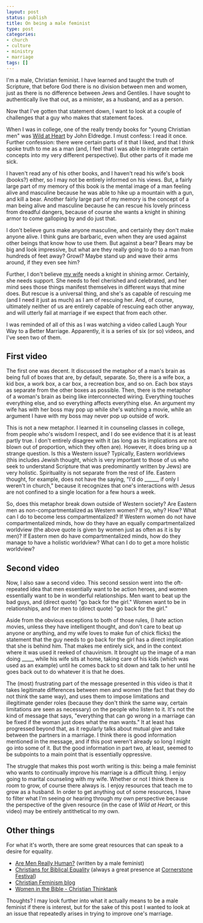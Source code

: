 ```yaml
---
layout: post
status: publish
title: On being a male feminist
type: post
categories:
- church
- culture
- ministry
- marriage
tags: []
---
```

I'm a male, Christian feminist. I have learned and taught the truth of Scripture, that before God there is no division between men and women, just as there is no difference between Jews and Gentiles. I have sought to authentically live that out, as a minister, as a husband, and as a person.

Now that I've gotten that statement down, I want to look at a couple of challenges that a guy who makes that statement faces.

When I was in college, one of the really trendy books for "young Christian men" was <a href="http://www.amazon.com/gp/redirect.html?ie=UTF8&amp;location=http%3A%2F%2Fwww.amazon.com%2FWild-Heart-Discovering-Secret-Mans%2Fdp%2F0785268839%3Fie%3DUTF8%26s%3Dbooks%26qid%3D1211203692%26sr%3D8-1&amp;tag=jonathanstega-20&amp;linkCode=ur2&amp;camp=1789&amp;creative=9325">Wild at Heart</a> by John Eldredge. I must confess: I read it once. Further confession: there were certain parts of it that I liked, and that I think spoke truth to me as a man (and, I feel that I was able to integrate certain concepts into my very different perspective). But other parts of it made me sick.

I haven't read any of his other books, and I haven't read his wife's book (books?) either, so I may not be entirely informed on his views. But, a fairly large part of my memory of this book is the mental image of a man feeling alive and masculine because he was able to hike up a mountain with a gun, and kill a bear. Another fairly large part of my memory is the concept of a man being alive and masculine because he can rescue his lovely princess from dreadful dangers, because of course she wants a knight in shining armor to come galloping by and do just that.

I don't believe guns make anyone masculine, and certainly they don't make anyone alive. I think guns are barbaric, even when they are used against other beings that know how to use them. But against a bear? Bears may be big and look impressive, but what are they really going to do to a man from hundreds of feet away? Growl? Maybe stand up and wave their arms around, if they even see him?

Further, I don't believe <a href="http://kierastegall.com/">my wife</a> needs a knight in shining armor. Certainly, she needs support. She needs to feel cherished and celebrated, and her mind sees those things manifest themselves in different ways that mine does. But rescue is a universal thing, and she's as capable of rescuing me (and I need it just as much) as I am of rescuing her. And, of course, ultimately neither of us are entirely capable of rescuing each other anyway, and will utterly fail at marriage if we expect that from each other.

I was reminded of all of this as I was watching a video called Laugh Your Way to a Better Marriage. Apparently, it is a series of six (or so) videos, and I've seen two of them.
<h2>First video</h2>
The first one was decent. It discussed the metaphor of a man's brain as being full of boxes that are, by default, separate. So, there is a wife box, a kid box, a work box, a car box, a recreation box, and so on. Each box stays as separate from the other boxes as possible. Then, there is the metaphor of a woman's brain as being like interconnected wiring. Everything touches everything else, and so everything affects everything else. An argument my wife has with her boss may pop up while she's watching a movie, while an argument I have with my boss may never pop up outside of work.

This is not a new metaphor. I learned it in counseling classes in college, from people who's wisdom I respect, and I do see evidence that it is at least partly true. I don't entirely disagree with it (as long as its implications are not blown out of proportion, which they often are). However, it does bring up a strange question. Is this a Western issue? Typically, Eastern worldviews (this includes Jewish thought, which is very important to those of us who seek to understand Scripture that was predominantly written by Jews) are very holistic. Spirituality is not separate from the rest of life. Eastern thought, for example, does not have the saying, "I'd do ______ if only I weren't in church," because it recognizes that one's interactions with Jesus are not confined to a single location for a few hours a week.

So, does this metaphor break down outside of Western society? Are Eastern men as non-compartmentalized as Western women? If so, why? How? What can I do to become less compartmentalized? If Western women do not have compartmentalized minds, how do they have an equally compartmentalized worldview (the above quote is given by women just as often as it is by men)? If Eastern men do have compartmentalized minds, how do they manage to have a holistic worldview? What can I do to get a more holistic worldview?
<h2>Second video</h2>
Now, I also saw a second video. This second session went into the oft-repeated idea that men essentially want to be action heroes, and women essentially want to be in wonderful relationships. Men want to beat up the bad guys, and (direct quote) "go back for the girl." Women want to be in relationships, and for men to (direct quote) "go back for the girl."

Aside from the obvious exceptions to both of those rules, (I hate action movies, unless they have intelligent thought, and don't care to beat up anyone or anything, and my wife loves to make fun of chick flicks) the statement that the guy needs to go back for the girl has a direct implication that she is behind him. That makes me entirely sick, and in the context where it was used it reeked of chauvinism. It brought up the image of a man doing _____ while his wife sits at home, taking care of his kids (which was used as an example) until he comes back to sit down and talk to her until he goes back out to do whatever it is that he does.

The (most) frustrating part of the message presented in this video is that it takes legitimate differences between men and women (the fact that they do not think the same way), and uses them to impose limitations and illegitimate gender roles (because they don't think the same way, certain limitations are seen as necessary) on the people who listen to it. It's not the kind of message that says, "everything that can go wrong in a marriage can be fixed if the woman just does what the man wants." It at least has progressed beyond that, as it regularly talks about mutual give and take between the partners in a marriage. I think there is good information mentioned in the message, and if this post weren't already so long I might go into some of it. But the good information in part two, at least, seemed to be subpoints to a main point that is essentially oppressive.

The struggle that makes this post worth writing is this: being a male feminist who wants to continually improve his marriage is a difficult thing. I enjoy going to marital counseling with my wife. Whether or not I think there is room to grow, of course there always is. I enjoy resources that teach me to grow as a husband. In order to get anything out of some resources, I have to filter what I'm seeing or hearing through my own perspective because the perspective of the given resource (in the case of <em>Wild at Heart</em>, or this video) may be entirely antithetical to my own.
<h2>Other things</h2>
For what it's worth, there are some great resources that can speak to a desire for equality.
<ul>
        <li><a href="http://aremenreallyhuman.blogspot.com/">Are Men Really Human?</a> (written by a male feminist)</li>
        <li><a href="http://www.cbeinternational.org/">Christians for Biblical Equality</a> (always a great presence at <a href="http://www.cornerstonefestival.com/">Cornerstone Festival</a>)</li>
	<li><a href="http://christianfeminism.wordpress.com/">Christian Feminism blog</a></li>	
	<li><a href="http://www.christian-thinktank.com/femalex.html">Women in the Bible - Christian Thinktank</a></li>
</ul>
Thoughts? I may look further into what it actually means to be a male feminist if there is interest, but for the sake of this post I wanted to look at an issue that repeatedly arises in trying to improve one's marriage.
